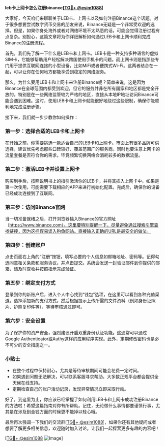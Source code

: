 **leb卡上网卡怎么注册binance[[TG💪+ @esim1088](https://t.me/s/esim1088)]**

大家好，今天咱们来聊聊关于LEB卡、上网卡以及如何注册Binance这个话题。对于很多想要尝试数字货币交易的朋友来说，Binance无疑是一个非常受欢迎的选择。但是，如果你身处海外或者对网络环境不太熟悉的话，可能会觉得注册过程有点复杂。别担心，这篇文章将为你详细解析如何通过LEB卡和上网卡顺利完成Binance的注册流程。

首先，我们先了解一下什么是LEB卡和上网卡。LEB卡是一种支持多种语言的虚拟SIM卡，它能够帮助用户轻松解决跨国使用手机卡的问题。而上网卡则是指那些专门用于提供互联网连接的小型设备，比如MiFi或者便携式Wi-Fi。这两者结合在一起，可以让你在任何地方都能享受到稳定的网络服务。

那么，为什么要用LEB卡和上网卡来注册Binance呢？简单来说，这是因为Binance在全球范围内都受到欢迎，但它的服务并非在所有国家和地区都是完全开放的。特别是在一些网络监管较为严格的地区，直接从本地IP地址访问Binance可能会遇到困难。这时，使用LEB卡和上网卡就能很好地绕过这些限制，确保你能顺利地完成注册步骤。

接下来，我们就一步步教你如何操作：

### 第一步：选择合适的LEB卡和上网卡

在开始之前，你需要挑选一款适合自己的LEB卡和上网卡。市面上有很多品牌可供选择，建议优先考虑那些口碑较好、覆盖范围广的服务商。同时也要注意上网卡的流量套餐是否符合你的需求，毕竟频繁切换网络会消耗较多的数据流量。

### 第二步：激活LEB卡并设置上网卡

购买到手后，按照说明书上的指引激活你的LEB卡，并将其插入上网卡中。如果是第一次使用，可能需要下载相应的APP来进行初始化配置。完成后，确保你的设备已经成功连接到了互联网。

### 第三步：访问Binance官网

当一切准备就绪之后，打开浏览器输入Binance的官方网址（https://www.binance.com）。这里要特别提醒一下，尽量避免通过搜索引擎查找链接，因为这样容易误入钓鱼网站。直接输入正确的URL是最安全的做法。

### 第四步：创建账户

点击页面右上角的“注册”按钮，填写必要的个人信息如邮箱地址、密码等。记得勾选同意相关条款和服务协议，并点击提交。系统会发送一封验证邮件到你提供的邮箱，请及时查收并按照指示完成验证。

### 第五步：绑定支付方式

登录到你的新账户后，进入个人中心找到“钱包”选项，在这里可以看到各种充值渠道。选择添加新的支付方式，然后根据提示上传所需的文件资料（例如身份证照片、护照复印件等），等待审核通过即可。

### 第六步：安全设置

为了保护你的资产安全，强烈建议开启双重身份认证功能。这通常可以通过Google Authenticator或Authy这样的应用程序实现。此外，定期修改密码也是必不可少的安全措施之一。

### 小贴士

- 在整个过程中保持耐心，尤其是等待审核期间可能会花费一定时间。
- 如果遇到问题无法解决，可以联系客服寻求帮助。大多数正规平台都会提供全天候在线支持。
- 定期检查自己的账户活动记录，发现异常情况立即采取行动。

好了，到这里为止，你应该已经掌握了如何利用LEB卡和上网卡成功注册Binance的方法啦！希望这篇指南对你有所帮助。记住，无论做什么事情都要谨慎行事，尤其是在涉及到金钱方面的时候更不能掉以轻心哦。

最后再次强调一下我们的交流群[[TG💪+ @esim1088](https://t.me/s/esim1088)]，如果你还有其他疑问或者想要了解更多相关信息，欢迎随时加入讨论。让我们一起探索更多有趣的内容吧！

[[TG💪+ @esim1088](https://t.me/s/esim1088) ![Image](https://i.postimg.cc/4NQfJmqS/Snipaste-2025-05-13-00-14-12.png)]
